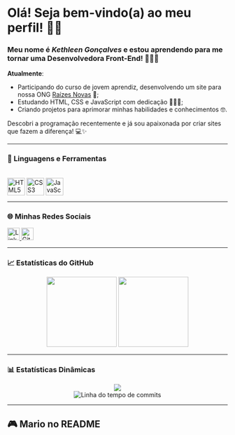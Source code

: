 # Olá! Seja bem-vindo(a) ao meu perfil! 👋🏽

### Meu nome é _Kethleen Gonçalves_ e estou aprendendo para me tornar uma Desenvolvedora Front-End! 👩🏽‍💻

**Atualmente**:  
* Participando do curso de jovem aprendiz, desenvolvendo um site para nossa ONG [Raízes Novas](https://raizesnovas.github.io/site/) 🌱;  
* Estudando HTML, CSS e JavaScript com dedicação 👩🏽‍🏫;  
* Criando projetos para aprimorar minhas habilidades e conhecimentos 🤓.

Descobri a programação recentemente e já sou apaixonada por criar sites que fazem a diferença! 💻✨

---

### 🚀 Linguagens e Ferramentas  

<div style="display: inline_block"><br>
  <img align="center" alt="HTML5" height="40" width="40" src="https://cdn.jsdelivr.net/gh/devicons/devicon/icons/html5/html5-original.svg">
  <img align="center" alt="CSS3" height="40" width="40" src="https://cdn.jsdelivr.net/gh/devicons/devicon/icons/css3/css3-original.svg">
  <img align="center" alt="JavaScript" height="40" width="40" src="https://cdn.jsdelivr.net/gh/devicons/devicon/icons/javascript/javascript-original.svg">
</div>

---

### 🌐 Minhas Redes Sociais  

<div style="display: inline_block">
  <a href="https://br.linkedin.com/in/kethleen-gon%C3%A7alves06">
    <img src="https://img.shields.io/badge/-LinkedIn-%230077B5?style=for-the-badge&logo=linkedin&logoColor=white" alt="LinkedIn" height="28px" />
  </a>
  <a href="https://github.com/Kethleen06">
    <img src="https://img.shields.io/badge/-GitHub-%23121011?style=for-the-badge&logo=github&logoColor=white" alt="GitHub" height="28px" />
  </a>
</div>

---

### 📈 Estatísticas do GitHub  

<div align="center">
  <img src="https://github-readme-stats.vercel.app/api?username=Kethleen06&show_icons=true&theme=tokyonight&include_all_commits=true&count_private=true" height="160em" />
  <img src="https://github-readme-stats.vercel.app/api/top-langs/?username=Kethleen06&layout=compact&langs_count=3&theme=tokyonight&custom_title=Linguagens%20Mais%20Usadas&hide_border=true&hide=php,python,c,c%2B%2B,java,ruby,go,typescript" height="160em" />
</div>

---

### 📊 Estatísticas Dinâmicas  

<div align="center">
  <img src="https://github-widgetbox.vercel.app/api/profile?username=Kethleen06&theme=tokyonight&data=followers,repositories,stars,commits" />
</div>

<div align="center">
  <img src="https://github-readme-activity-graph.vercel.app/graph?username=Kethleen06&theme=tokyo-night&hide_border=true" alt="Linha do tempo de commits" />
</div>

---

## 🎮 Mario no README

